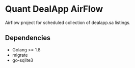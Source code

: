 # Quant DealApp AirFlow
Airflow project for scheduled collection of dealapp.sa listings.

## Dependencies
* Golang >= 1.8
* migrate
* go-sqlite3
